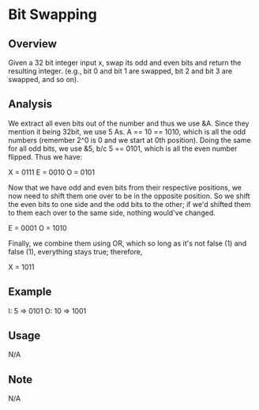 # Bit Swapping 

Overview
---
Given a 32 bit integer input x, swap its odd and even bits and return the 
resulting integer. (e.g., bit 0 and bit 1 are swapped, bit 2 and bit 3 
are swapped, and so on).

Analysis
---
We extract all even bits out of the number and thus we use &A. Since they 
mention it being 32bit, we use 5 As. A == 10 == 1010, which is all the 
odd numbers (remember 2^0 is 0 and we start at 0th position). Doing 
the same for all odd bits, we use &5, b/c 5 == 0101, which is all 
the even number flipped. Thus we have:

X = 0111
E = 0010
O = 0101

Now that we have odd and even bits from their respective positions, we 
now need to shift them one over to be in the opposite position. So 
we shift the even bits to one side and the odd bits to the other; 
if we'd shifted them to them each over to the same side, nothing 
would've changed.

E = 0001
O = 1010

Finally, we combine them using OR, which so long as it's not false (1) 
and false (1), everything stays true; therefore,

X = 1011

Example
---
I: 5  => 0101
O: 10 => 1001

Usage
---
N/A

Note
---
N/A
